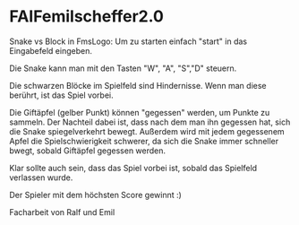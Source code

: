 # FAIFemilscheffer2.0
Snake vs Block in FmsLogo:
Um zu starten einfach "start" in das Eingabefeld eingeben.

Die Snake kann man mit den Tasten "W", "A", "S","D" steuern.

Die schwarzen Blöcke im Spielfeld sind Hindernisse. Wenn man diese berührt, ist das Spiel vorbei.

Die Giftäpfel (gelber Punkt) können "gegessen" werden, um Punkte zu sammeln. Der Nachteil dabei ist, dass nach dem man ihn gegessen hat,
sich die Snake spiegelverkehrt bewegt. Außerdem wird mit jedem gegessenem Apfel die Spielschwierigkeit schwerer, da sich die Snake 
immer schneller bwegt, sobald Giftäpfel gegessen werden.

Klar sollte auch sein, dass das Spiel vorbei ist, sobald das Spielfeld verlassen wurde.

Der Spieler mit dem höchsten Score gewinnt :)


Facharbeit von Ralf und Emil
